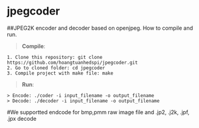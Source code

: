 # jpegcoder

##JPEG2K encoder and decoder based on openjpeg.
How to compile and run.

> **Compile**:
```
1. Clone this repository: git clone https://github.com/hoangtuanhedspi/jpegcoder.git
2. Go to cloned folder: cd jpegcoder
3. Compile project with make file: make
```
> **Run**:
```
> Encode: ./coder -i input_filename -o output_filename
> Decode: ./decoder -i input_filename -o output_filename
```
#We supportted endcode for bmp,pmm raw image file and .jp2, .j2k, .jpf, .jpx decode
